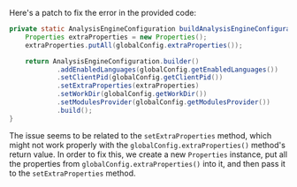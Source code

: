 Here's a patch to fix the error in the provided code:

```java
private static AnalysisEngineConfiguration buildAnalysisEngineConfiguration() {
    Properties extraProperties = new Properties();
    extraProperties.putAll(globalConfig.extraProperties());

    return AnalysisEngineConfiguration.builder()
            .addEnabledLanguages(globalConfig.getEnabledLanguages())
            .setClientPid(globalConfig.getClientPid())
            .setExtraProperties(extraProperties)
            .setWorkDir(globalConfig.getWorkDir())
            .setModulesProvider(globalConfig.getModulesProvider())
            .build();
}
```

The issue seems to be related to the `setExtraProperties` method, which might not work properly with the `globalConfig.extraProperties()` method's return value. In order to fix this, we create a new `Properties` instance, put all the properties from `globalConfig.extraProperties()` into it, and then pass it to the `setExtraProperties` method.